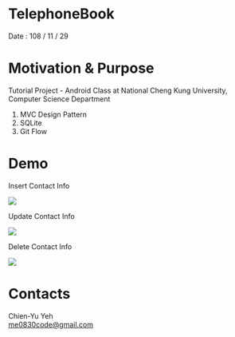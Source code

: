 # TelephoneBook
Date : 108 / 11 / 29

# Motivation & Purpose
Tutorial Project - Android Class at National Cheng Kung University, Computer Science Department

1. MVC Design Pattern
2. SQLite
3. Git Flow

# Demo
Insert Contact Info

![](https://i.imgur.com/u8NMPev.gif)

Update Contact Info

![](https://i.imgur.com/CI1pUnB.gif)

Delete Contact Info

![](https://i.imgur.com/skqqsFm.gif)

# Contacts
Chien-Yu Yeh
<br>me0830code@gmail.com
